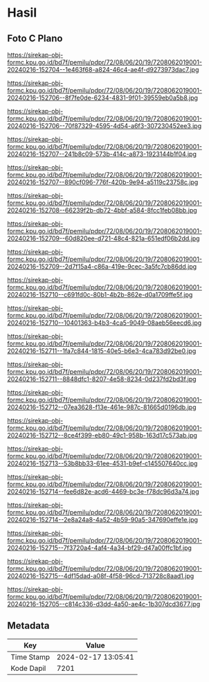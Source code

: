 # Hasil

## Foto C Plano

https://sirekap-obj-formc.kpu.go.id/bd7f/pemilu/pdpr/72/08/06/20/19/7208062019001-20240216-152704--1e463f68-a824-46c4-ae4f-d9273973dac7.jpg

https://sirekap-obj-formc.kpu.go.id/bd7f/pemilu/pdpr/72/08/06/20/19/7208062019001-20240216-152706--8f7fe0de-6234-4831-9f01-39559eb0a5b8.jpg

https://sirekap-obj-formc.kpu.go.id/bd7f/pemilu/pdpr/72/08/06/20/19/7208062019001-20240216-152706--70f87329-4595-4d54-a6f3-307230452ee3.jpg

https://sirekap-obj-formc.kpu.go.id/bd7f/pemilu/pdpr/72/08/06/20/19/7208062019001-20240216-152707--241b8c09-573b-414c-a873-1923144b1f04.jpg

https://sirekap-obj-formc.kpu.go.id/bd7f/pemilu/pdpr/72/08/06/20/19/7208062019001-20240216-152707--890cf096-776f-420b-9e94-a5119c23758c.jpg

https://sirekap-obj-formc.kpu.go.id/bd7f/pemilu/pdpr/72/08/06/20/19/7208062019001-20240216-152708--66239f2b-db72-4bbf-a584-8fcc1feb08bb.jpg

https://sirekap-obj-formc.kpu.go.id/bd7f/pemilu/pdpr/72/08/06/20/19/7208062019001-20240216-152709--60d820ee-d721-48c4-821a-651edf06b2dd.jpg

https://sirekap-obj-formc.kpu.go.id/bd7f/pemilu/pdpr/72/08/06/20/19/7208062019001-20240216-152709--2d7f15a4-c86a-419e-9cec-3a5fc7cb86dd.jpg

https://sirekap-obj-formc.kpu.go.id/bd7f/pemilu/pdpr/72/08/06/20/19/7208062019001-20240216-152710--c691fd0c-80b1-4b2b-862e-d0a1709ffe5f.jpg

https://sirekap-obj-formc.kpu.go.id/bd7f/pemilu/pdpr/72/08/06/20/19/7208062019001-20240216-152710--10401363-b4b3-4ca5-9049-08aeb56eecd6.jpg

https://sirekap-obj-formc.kpu.go.id/bd7f/pemilu/pdpr/72/08/06/20/19/7208062019001-20240216-152711--1fa7c844-1815-40e5-b6e3-4ca783d92be0.jpg

https://sirekap-obj-formc.kpu.go.id/bd7f/pemilu/pdpr/72/08/06/20/19/7208062019001-20240216-152711--8848dfc1-8207-4e58-8234-0d237fd2bd3f.jpg

https://sirekap-obj-formc.kpu.go.id/bd7f/pemilu/pdpr/72/08/06/20/19/7208062019001-20240216-152712--07ea3628-f13e-461e-987c-81665d0196db.jpg

https://sirekap-obj-formc.kpu.go.id/bd7f/pemilu/pdpr/72/08/06/20/19/7208062019001-20240216-152712--8ce4f399-eb80-49c1-958b-163d17c573ab.jpg

https://sirekap-obj-formc.kpu.go.id/bd7f/pemilu/pdpr/72/08/06/20/19/7208062019001-20240216-152713--53b8bb33-61ee-4531-b9ef-c145507640cc.jpg

https://sirekap-obj-formc.kpu.go.id/bd7f/pemilu/pdpr/72/08/06/20/19/7208062019001-20240216-152714--fee6d82e-acd6-4469-bc3e-f78dc96d3a74.jpg

https://sirekap-obj-formc.kpu.go.id/bd7f/pemilu/pdpr/72/08/06/20/19/7208062019001-20240216-152714--2e8a24a8-4a52-4b59-90a5-347690effe1e.jpg

https://sirekap-obj-formc.kpu.go.id/bd7f/pemilu/pdpr/72/08/06/20/19/7208062019001-20240216-152715--7f3720a4-4af4-4a34-bf29-d47a00ffc1bf.jpg

https://sirekap-obj-formc.kpu.go.id/bd7f/pemilu/pdpr/72/08/06/20/19/7208062019001-20240216-152715--4df15dad-a08f-4f58-96cd-713728c8aad1.jpg

https://sirekap-obj-formc.kpu.go.id/bd7f/pemilu/pdpr/72/08/06/20/19/7208062019001-20240216-152705--c814c336-d3dd-4a50-ae4c-1b307dcd3677.jpg


## Metadata

| Key        | Value               |
| ---------- | ------------------- |
| Time Stamp | 2024-02-17 13:05:41 |
| Kode Dapil | 7201                |



